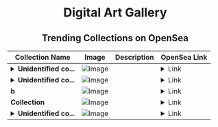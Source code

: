 <div align="center">

# Digital Art Gallery

## Trending Collections on OpenSea

| Collection Name                       | Image                                                                                     | Description                       | OpenSea Link                                                                                          |
|---------------------------------------|-------------------------------------------------------------------------------------------|-----------------------------------|--------------------------------------------------------------------------------------------------------|
| **<details><summary>Unidentified co...</summary>Unidentified contract 0d5dcbe9-1596-4ce4-bf58-790850a2a530</details>** | ![Image](https://i.seadn.io/s/raw/files/a837708742ad8afcb35eb60ba787976d.jpg?w=500&auto=format?w=200&auto=format) |  | <details><summary>Link</summary>[Unidentified contract 0d5dcbe9-1596-4ce4-bf58-790850a2a530](https://opensea.io/collection/unidentified-contract-0d5dcbe9-1596-4ce4-bf58-7908)</details> |
| **<details><summary>Unidentified co...</summary>Unidentified contract f2a7367f-3426-4091-9eee-c5610c734977</details>** | ![Image](https://i.seadn.io/s/raw/files/e9acf51ddce687ccf33c485e916aec1b.jpg?w=500&auto=format?w=200&auto=format) |  | <details><summary>Link</summary>[Unidentified contract f2a7367f-3426-4091-9eee-c5610c734977](https://opensea.io/collection/unidentified-contract-f2a7367f-3426-4091-9eee-c561)</details> |
| **b** | ![Image](https://i.seadn.io/s/raw/files/c17defe12e0ea1cd603439d3e196338f.jpg?w=500&auto=format?w=200&auto=format) |  | <details><summary>Link</summary>[b](https://opensea.io/collection/b-12284)</details> |
| **Collection** | ![Image](https://i.seadn.io/s/raw/files/cf57d187551dd413e4295042fa0b97b2.jpg?w=500&auto=format?w=200&auto=format) |  | <details><summary>Link</summary>[Collection](https://opensea.io/collection/collection-1937)</details> |
| **<details><summary>Unidentified co...</summary>Unidentified contract 145f6cdf-3c5e-4dc2-9827-e8dd655cf69a</details>** | ![Image](https://i.seadn.io/s/raw/files/a837708742ad8afcb35eb60ba787976d.jpg?w=500&auto=format?w=200&auto=format) |  | <details><summary>Link</summary>[Unidentified contract 145f6cdf-3c5e-4dc2-9827-e8dd655cf69a](https://opensea.io/collection/unidentified-contract-145f6cdf-3c5e-4dc2-9827-e8dd)</details> |

</div>